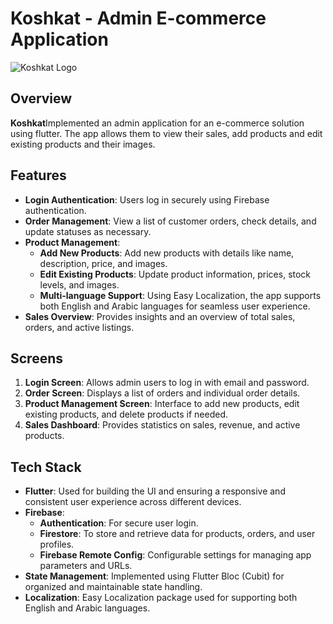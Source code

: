# Koshkat - Admin E-commerce Application

![Koshkat Logo]([link-to-logo.png](https://github.com/Yousseftamerhessin/Koshkat/issues/1#issue-2627511408)) <!-- قم بإضافة رابط لشعار التطبيق إذا كان متوفرًا -->

## Overview
**Koshkat**Implemented an admin application for an e-commerce solution using flutter.
The app allows them to view their sales, add products and edit existing products and their images.

## Features
- **Login Authentication**: Users log in securely using Firebase authentication.
- **Order Management**: View a list of customer orders, check details, and update statuses as necessary.
- **Product Management**:
  - **Add New Products**: Add new products with details like name, description, price, and images.
  - **Edit Existing Products**: Update product information, prices, stock levels, and images.
  - **Multi-language Support**: Using Easy Localization, the app supports both English and Arabic languages for seamless user experience.
- **Sales Overview**: Provides insights and an overview of total sales, orders, and active listings.

## Screens
1. **Login Screen**: Allows admin users to log in with email and password.
2. **Order Screen**: Displays a list of orders and individual order details.
3. **Product Management Screen**: Interface to add new products, edit existing products, and delete products if needed.
4. **Sales Dashboard**: Provides statistics on sales, revenue, and active products.

## Tech Stack
- **Flutter**: Used for building the UI and ensuring a responsive and consistent user experience across different devices.
- **Firebase**:
  - **Authentication**: For secure user login.
  - **Firestore**: To store and retrieve data for products, orders, and user profiles.
  - **Firebase Remote Config**: Configurable settings for managing app parameters and URLs.
- **State Management**: Implemented using Flutter Bloc (Cubit) for organized and maintainable state handling.
- **Localization**: Easy Localization package used for supporting both English and Arabic languages.

